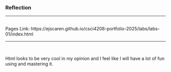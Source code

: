 <h3>Reflection</h3>
<hr><br>
Pages Link: https://ejscaren.github.io/csci4208-portfolio-2025/labs/labs-01/index.html
<hr><br>

Html looks to be very cool in my opinion and I feel like I will have a lot of fun using and mastering it.
